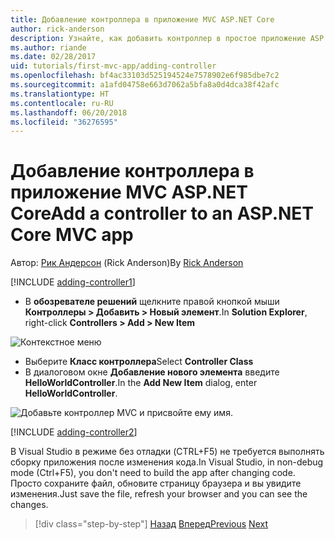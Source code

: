 ```yaml
---
title: Добавление контроллера в приложение MVC ASP.NET Core
author: rick-anderson
description: Узнайте, как добавить контроллер в простое приложение ASP.NET Core MVC.
ms.author: riande
ms.date: 02/28/2017
uid: tutorials/first-mvc-app/adding-controller
ms.openlocfilehash: bf4ac33103d525194524e7578902e6f985dbe7c2
ms.sourcegitcommit: a1afd04758e663d7062a5bfa8a0d4dca38f42afc
ms.translationtype: HT
ms.contentlocale: ru-RU
ms.lasthandoff: 06/20/2018
ms.locfileid: "36276595"
---
```

# <a name="add-a-controller-to-an-aspnet-core-mvc-app"></a><span data-ttu-id="672a4-103">Добавление контроллера в приложение MVC ASP.NET Core</span><span class="sxs-lookup"><span data-stu-id="672a4-103">Add a controller to an ASP.NET Core MVC app</span></span>

<span data-ttu-id="672a4-104">Автор: [Рик Андерсон](https://twitter.com/RickAndMSFT) (Rick Anderson)</span><span class="sxs-lookup"><span data-stu-id="672a4-104">By [Rick Anderson](https://twitter.com/RickAndMSFT)</span></span>

[!INCLUDE [adding-controller1](~/includes/mvc-intro/adding-controller1.md)]

* <span data-ttu-id="672a4-105">В **обозревателе решений** щелкните правой кнопкой мыши **Контроллеры > Добавить > Новый элемент**.</span><span class="sxs-lookup"><span data-stu-id="672a4-105">In **Solution Explorer**, right-click **Controllers > Add > New Item**</span></span>

![Контекстное меню](adding-controller/_static/add_controller.png)

* <span data-ttu-id="672a4-107">Выберите **Класс контроллера**</span><span class="sxs-lookup"><span data-stu-id="672a4-107">Select **Controller Class**</span></span>
* <span data-ttu-id="672a4-108">В диалоговом окне **Добавление нового элемента** введите **HelloWorldController**.</span><span class="sxs-lookup"><span data-stu-id="672a4-108">In the **Add New Item** dialog, enter **HelloWorldController**.</span></span>

![Добавьте контроллер MVC и присвойте ему имя.](adding-controller/_static/ac.png)

[!INCLUDE [adding-controller2](~/includes/mvc-intro/adding-controller2.md)]

<span data-ttu-id="672a4-110">В Visual Studio в режиме без отладки (CTRL+F5) не требуется выполнять сборку приложения после изменения кода.</span><span class="sxs-lookup"><span data-stu-id="672a4-110">In Visual Studio, in non-debug mode (Ctrl+F5), you don't need to build the app after changing  code.</span></span> <span data-ttu-id="672a4-111">Просто сохраните файл, обновите страницу браузера и вы увидите изменения.</span><span class="sxs-lookup"><span data-stu-id="672a4-111">Just save the file, refresh your browser and you can see the changes.</span></span>

> [!div class="step-by-step"]
> <span data-ttu-id="672a4-112">[Назад](start-mvc.md)
> [Вперед](adding-view.md)</span><span class="sxs-lookup"><span data-stu-id="672a4-112">[Previous](start-mvc.md)
[Next](adding-view.md)</span></span>